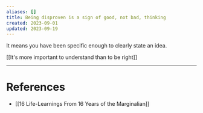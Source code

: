 ```yaml
---
aliases: []
title: Being disproven is a sign of good, not bad, thinking
created: 2023-09-01
updated: 2023-09-19
---
```

It means you have been specific enough to clearly state an idea.

[[It's more important to understand than to be right]]

---
# References
* [[16 Life-Learnings From 16 Years of the Marginalian]]